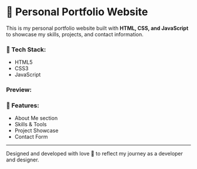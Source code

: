 # 💼 Personal Portfolio Website
This is my personal portfolio website built with **HTML, CSS, and JavaScript** to showcase my skills, projects, and contact information.

### 🔧 Tech Stack:
- HTML5  
- CSS3  
- JavaScript  

###  Preview:



### 📂 Features:
- About Me section  
- Skills & Tools  
- Project Showcase  
- Contact Form  

---
Designed and developed with love 💙 to reflect my journey as a developer and designer.
